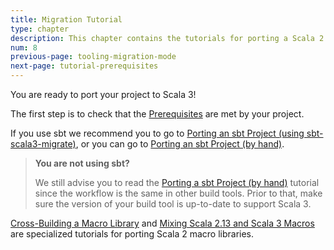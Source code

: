 ```yaml
---
title: Migration Tutorial
type: chapter
description: This chapter contains the tutorials for porting a Scala 2.13 project to Scala 3 
num: 8
previous-page: tooling-migration-mode
next-page: tutorial-prerequisites
---
```


You are ready to port your project to Scala 3!

The first step is to check that the [Prerequisites](tutorial-prerequisites.html) are met by your project.

If you use sbt we recommend you to go to [Porting an sbt Project (using sbt-scala3-migrate)](scala3-migrate.html), or you can go to [Porting an sbt Project (by hand)](tutorial-sbt.html).

> **You are not using sbt?**
> 
> We still advise you to read the [Porting a sbt Project (by hand)](tutorial-sbt.html) tutorial since the workflow is the same in other build tools. 
> Prior to that, make sure the version of your build tool is up-to-date to support Scala 3.


[Cross-Building a Macro Library](tutorial-macro-cross-building.html) and [Mixing Scala 2.13 and Scala 3 Macros](tutorial-macro-mixing.html) are specialized tutorials for porting Scala 2 macro libraries. 
